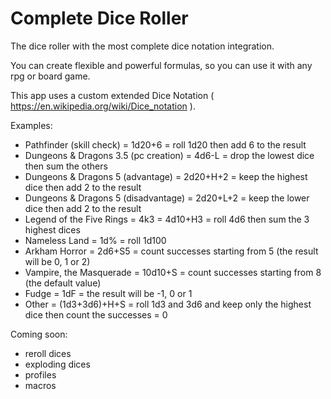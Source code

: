 # Complete Dice Roller
The dice roller with the most complete dice notation integration.

You can create flexible and powerful formulas, so you can use it with any rpg or board game.

This app uses a custom extended Dice Notation ( https://en.wikipedia.org/wiki/Dice_notation ).

Examples:

- Pathfinder (skill check) = 1d20+6 = roll 1d20 then add 6 to the result
- Dungeons & Dragons 3.5 (pc creation) = 4d6-L = drop the lowest dice then sum the others
- Dungeons & Dragons 5 (advantage) = 2d20+H+2 = keep the highest dice then add 2 to the result
- Dungeons & Dragons 5 (disadvantage) = 2d20+L+2 = keep the lower dice then add 2 to the result
- Legend of the Five Rings = 4k3 = 4d10+H3 = roll 4d6 then sum the 3 highest dices
- Nameless Land = 1d% = roll 1d100
- Arkham Horror = 2d6+S5 = count successes starting from 5 (the result will be 0, 1 or 2)
- Vampire, the Masquerade = 10d10+S = count successes starting from 8 (the default value)
- Fudge = 1dF = the result will be -1, 0 or 1
- Other = (1d3+3d6)+H+S = roll 1d3 and 3d6 and keep only the highest dice then count the successes = 0

Coming soon:

- reroll dices
- exploding dices
- profiles
- macros